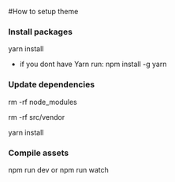 #How to setup theme

### Install packages
yarn install
- if you dont have Yarn run: npm install -g yarn

### Update dependencies

rm -rf node_modules

rm -rf src/vendor

yarn install

### Compile assets

npm run dev
or
npm run watch
